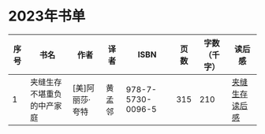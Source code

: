 # 2023年书单
|序号|书名|作者|译者|ISBN|页数|字数（千字）|读后感|
|---|---|---|---|---|---|---| --- |
|1|夹缝生存 不堪重负的中产家庭|[美]阿丽莎·夸特|黄孟邻|978-7-5730-0096-5|315|210|[夹缝生存读后感](./2023/夹缝生存.md)|
